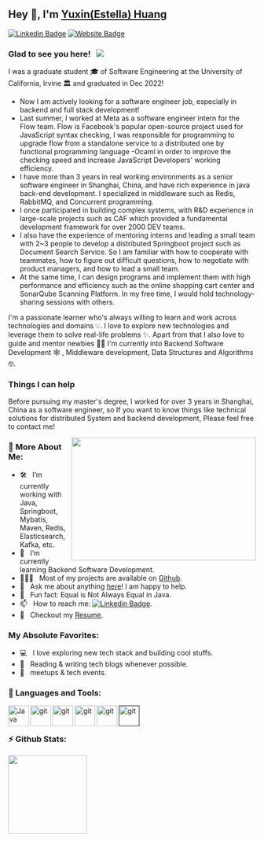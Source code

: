 ## Hey 👋, I'm [Yuxin(Estella) Huang](https://github.com/yx-hh/)

[![Linkedin Badge](https://img.shields.io/badge/-LinkedIn-0e76a8?style=flat-square&logo=Linkedin&logoColor=white)](https://www.linkedin.com/in/yx-hh)
[![Website Badge](https://img.shields.io/badge/Website-3b5998?style=flat-square&logo=google-chrome&logoColor=white)](https://yx-hh.github.io/)

### Glad to see you here! &nbsp; ![](https://komarev.com/ghpvc/?username=yx-hh)
I was a graduate student 🎓 of Software Engineering at the University of California, Irvine 🏛 and graduated in Dec 2022!

- Now I am actively looking for a software engineer job, especially in backend and full stack development!
- Last summer, I worked at Meta as a software engineer intern for the Flow team. Flow is Facebook's popular open-source project used for JavaScript syntax checking, I was responsible for programming to upgrade flow from a standalone service to a distributed one by functional programming language -Ocaml in order to improve the checking speed and increase JavaScript Developers' working efficiency. 
- I have more than 3 years in real working environments as a senior software engineer in Shanghai, China, and have rich experience in java back-end development. I specialized in middleware such as Redis, RabbitMQ, and Concurrent programming. 
- I once participated in building complex systems, with R&D experience in large-scale projects such as CAF which provided a fundamental development framework for over 2000 DEV teams. 
- I also have the experience of mentoring interns and leading a small team with 2~3 people to develop a distributed Springboot project such as Document Search Service. So I am familiar with how to cooperate with teammates, how to figure out difficult questions, how to negotiate with product managers, and how to lead a small team. 
- At the same time, I can design programs and implement them with high performance and efficiency such as the online shopping cart center and SonarQube Scanning Platform. In my free time, I would hold technology-sharing sessions with others. 


I'm a passionate learner who's always willing to learn and work across technologies and domains 💡. I love to explore new technologies and leverage them to solve real-life problems ✨. Apart from that I also love to guide and mentor newbies 👩‍💻 I'm currently into Backend Software Development 🕸️ , Middleware development, Data Structures and Algorithms 🤓.  

### Things I can help

Before pursuing my master's degree, I worked for over 3 years in Shanghai, China as a software engineer, so If you want to know things like technical solutions for distributed System and backend development, Please feel free to contact me!

<img align="right" height="250" width="375" alt="" src="https://media.giphy.com/media/fedryX7dMGMe6lgqDm/giphy.gif" />

### 🧐 More About Me:

- 🛠 &nbsp; I’m currently working with Java, Springboot, Mybatis, <br /> Maven, Redis, Elasticsearch, Kafka, etc.
- 🚀 &nbsp; I’m currently learning Backend Software Development.
- 👨🏻‍💻 &nbsp; Most of my projects are available on [Github](https://github.com/yx-hh).
- 💬 &nbsp; Ask me about anything [here](https://github.com/yx-hh/yx-hh/issues/1)! I am happy to help.
- 👾 &nbsp; Fun fact: Equal is Not Always Equal in Java.
- 📫 &nbsp; How to reach me: [![Linkedin Badge](https://img.shields.io/badge/-LinkedIn-0e76a8?style=flat-square&logo=Linkedin&logoColor=white)](https://www.linkedin.com/in/yx-hh).
- 📝 &nbsp; Checkout my [Resume](https://github.com/yx-hh/yx-hh/blob/main/Yuxin%20Huang-Resume.pdf).

### My Absolute Favorites:

- 💻 &nbsp; I love exploring new tech stack and building cool stuffs.
- 📰 &nbsp; Reading & writing tech blogs whenever possible.
- 🍕 &nbsp; meetups & tech events.

### 🔨 Languages and Tools:
<a href="https://www.java.com" target="_blank"><img align="left" alt="Java" height ="42px" src="https://github.com/rahul-jha98/README_icons/blob/main/language_and_tools/square/java/java.svg"></a>
<a href="https://spring.io/" target="_blank"> <img src="https://github.com/rahul-jha98/README_icons/blob/main/language_and_tools/square/spring/spring.svg" align="left" alt="git" height='42px'/> </a>
<a href="https://git-scm.com/" target="_blank"> <img src="https://github.com/rahul-jha98/README_icons/blob/main/language_and_tools/square/git-scm/git-scm.svg" align="left" alt="git" height='42px'/> </a>
<a href="https://www.rabbitmq.com/getstarted.html" target="_blank"> <img src="https://github.com/rahul-jha98/README_icons/blob/main/language_and_tools/square/rabbitmq/rabbitmq.svg" align="left" alt="git" height='42px'/> </a>
<a href="https://www.docker.com/" target="_blank"> <img src="https://github.com/rahul-jha98/README_icons/blob/main/language_and_tools/square/docker/docker.svg" align="left" alt="git" height='42px'/> </a>
<a href="" target="_blank"> <img src="https://github.com/rahul-jha98/README_icons/blob/main/language_and_tools/square/html/html.svg" align="left" alt="git" height='42px'/> </a>

<br/>
<br/>
<!-- ### Projects and Dev Stuffs: -->
<!-- <summary> <b>⚡ Github Stats</b> </summary> -->

### ⚡ Github Stats:
<!-- <table>
<tr>
<td><img height="180em" src="https://github-readme-stats.vercel.app/api?username=estellahuang&show_icons=true&hide_border=true&&count_private=true&include_all_commits=true" /></td>
<td><img height="180em" src="https://github-readme-stats.vercel.app/api/top-langs/?username=estellahuang&exclude_repo=KNN-Image-Classification&show_icons=true&hide_border=true&layout=compact&langs_count=8"/></td>
</tr>
</table> -->
	
<div>
<!-- <img height="160em" src="https://github-readme-stats.vercel.app/api?username=yx-hh&show_icons=true&hide_border=true&&count_private=true&include_all_commits=true" /> -->
<img height="160em"  src="https://github-readme-stats.vercel.app/api/top-langs/?username=yx-hh&exclude_repo=KNN-Image-Classification&show_icons=true&hide_border=true&layout=compact&langs_count=8"/>
</div>	
<br/>
	
<!-- <details>	
<summary> <b>⚡ Github Stats</b> </summary>
  <br />
  <img height="180em" src="https://github-readme-stats.vercel.app/api?username=estellahuang&show_icons=true&hide_border=true&&count_private=true&include_all_commits=true" />
  <img height="180em" src="https://github-readme-stats.vercel.app/api/top-langs/?username=estellahuang&exclude_repo=KNN-Image-Classification&show_icons=true&hide_border=true&layout=compact&langs_count=8"/>
</details> -->


<!-- <details>	
  <summary><b>☄️ Github Streaks</b></summary>

  <br />
  <img height="180em" src="https://github-readme-streak-stats.herokuapp.com/?user=estellahuang&hide_border=true" />
</details> -->
<!-- <details>	
  <br />
  <summary><b>⚙️ Things I use to get stuff done</b></summary>
  	  <li><b>OS:</b> macOS Mojave </li>
	    <li><b>Laptop: </b> MacBook Pro (i7)</li>
  	  <li><b>Browser: </b> Google Browser</li>
	    <li><b>Terminal: </b> iTerm </li>
	    <li><b>Code Editor:</b> IntelliJ IDEA</li>
	    <br />
</details> -->


<!--
**EstellaHuang/estellahuang** is a ✨ _special_ ✨ repository because its `README.md` (this file) appears on your GitHub profile.

Here are some ideas to get you started:

- 🔭 I’m currently working on ...
- 🌱 I’m currently learning ...
- 👯 I’m looking to collaborate on ...
- 🤔 I’m looking for help with ...
- 💬 Ask me about ...
- 📫 How to reach me: ...
- 😄 Pronouns: ...
- ⚡ Fun fact: ...
-->
